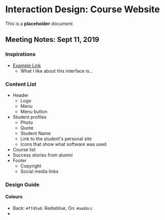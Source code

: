# Interaction Design: Course Website

This is a **placeholder** _document_.


## Meeting Notes: Sept 11, 2019

### Inspirations
- [Example Link](https://dribbble.com/shots/7151217-Plants-App-Today-Tasks)
  - What I like about this interface is...

### Content List
<!-- THIS IS JUST AN EXAMPLE LIST!!!!! Create your own -->

- Header
  - Logo
  - Menu
  - Menu button
- Student profiles
  - Photo
  - Quote
  - Student Name
  - Link to the student's personal site
  - Icons that show what software was used
- Course list
- Success stories from alumni
- Footer
  - Copyright
  - Social media links

### Design Guide

#### Colours
- Back: `#ff45a6`: Redieblue, On: `#aabbcc`
- 
